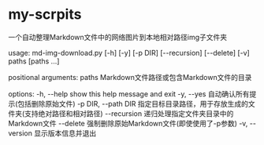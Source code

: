# my-scrpits
一个自动整理Markdown文件中的网络图片到本地相对路径img子文件夹

usage: md-img-download.py [-h] [-y] [-p DIR] [--recursion] [--delete] [-v] paths [paths ...]

positional arguments:
  paths               Markdown文件路径或包含Markdown文件的目录

options:
  -h, --help          show this help message and exit
  -y, --yes           自动确认所有提示(包括删除原始文件)
  -p DIR, --path DIR  指定目标目录路径，用于存放生成的文件夹(支持绝对路径和相对路径)
  --recursion         递归处理指定文件夹目录中的Markdown文件
  --delete            强制删除原始Markdown文件(即使使用了-p参数)
  -v, --version       显示版本信息并退出
